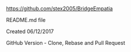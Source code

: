 https://github.com/stex2005/BridgeEmpatia

README.md file

Created 06/12/2017

GitHub Version - Clone, Rebase and Pull Request